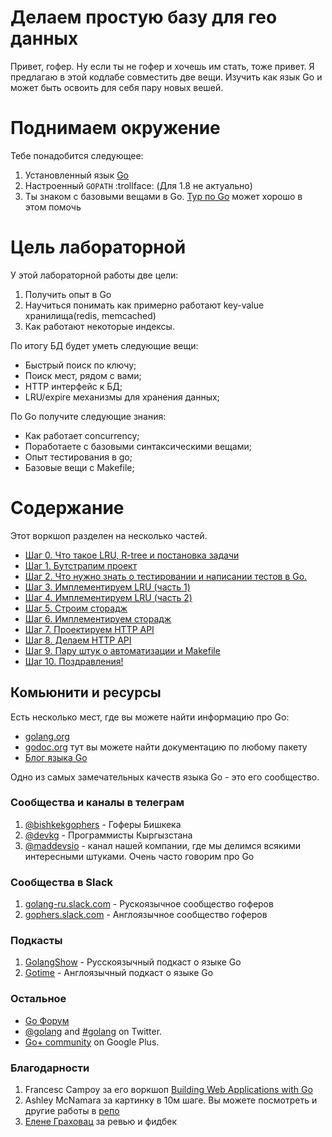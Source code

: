 # Делаем простую базу для гео данных

Привет, гофер. Ну если ты не гофер и хочешь им стать, тоже привет.  Я предлагаю в этой кодлабе совместить две вещи. Изучить как язык Go и может быть освоить для себя пару новых вешей. 

# Поднимаем окружение
Тебе понадобится следующее:

1. Установленный язык [Go](https://golang.org/)
2. Настроенный `GOPATH` :trollface: (Для 1.8 не актуально)
3. Ты знаком с базовыми вещами в Go. [Тур по Go](https://tour.golang.org/) может хорошо в этом помочь

# Цель лабораторной

У этой лабораторной работы две цели:

1. Получить опыт в Go
2. Научиться понимать как примерно работают key-value хранилища(redis, memcached) 
3. Как работают некоторые индексы.

По итогу БД будет уметь следующие вещи:

* Быстрый поиск по ключу;
* Поиск мест, рядом с вами;
* HTTP интерфейс к БД;
* LRU/expire механизмы для хранения данных;

По Go получите следующие знания:

* Как работает concurrency;
* Поработаете с базовыми синтаксическими вещами;
* Опыт тестирования в go;
* Базовые вещи с Makefile;

# Содержание

Этот воркшоп разделен на несколько частей.

* [Шаг 0. Что такое LRU, R-tree и постановка задачи](step00/README.md)
* [Шаг 1. Бутстрапим проект](step01/README.md)
* [Шаг 2. Что нужно знать о тестировании и написании тестов в Go.](step02/README.md)
* [Шаг 3. Имплементируем LRU (часть 1)](step03/README.md)
* [Шаг 4. Имплементируем LRU (часть 2)](step04/README.md)
* [Шаг 5. Строим сторадж](step05/README.md)
* [Шаг 6. Имплементируем сторадж](step06/README.md)
* [Шаг 7. Проектируем HTTP API](step07/README.md)
* [Шаг 8. Делаем HTTP API](step08/README.md)
* [Шаг 9. Пару штук о автоматизации и Makefile](step09/README.md)
* [Шаг 10. Поздравления!](step10/README.md)

## Комьюнити и ресурсы

Есть несколько мест, где вы можете найти информацию про Go:

- [golang.org](https://golang.org)
- [godoc.org](https://godoc.org) тут вы можете найти документацию по любому пакету
- [Блог языка Go](https://blog.golang.org)

Одно из самых замечательных качеств языка Go - это его сообщество. 
### Сообщества и каналы в телеграм

1. [@bishkekgophers](https://telegram.me/bishkekgophers) - Гоферы Бишкека
2. [@devkg](https://telegram.me/devkg) - Программисты Кыргызстана
3. [@maddevsio](https://telegram.me/maddevsio) - канал нашей компании, где мы делимся всякими интересными штуками. Очень часто говорим про Go

### Сообщества в Slack

1. [golang-ru.slack.com](golang-ru.slack.com) - Рускоязычное сообщество гоферов
2. [gophers.slack.com](gophers.slack.com) - Англоязычное сообщество гоферов


### Подкасты

1. [GolangShow](https://golangshow.com) - Русскоязычный подкаст о языке Go
2. [Gotime](http://gotime.fm) - Англоязычный подкаст о языке Go

### Остальное
- [Go Форум](https://forum.golangbridge.org/)
- [@golang](https://twitter.com/golang) and [#golang](https://twitter.com/search?q=%23golang) on Twitter.
- [Go+ community](https://plus.google.com/u/1/communities/114112804251407510571) on Google Plus.

### Благодарности

1. Francesc Campoy за его воркшоп [Building Web Applications with Go](https://github.com/campoy/go-web-workshop/)
2. Ashley McNamara за картинку в 10м шаге. Вы можете посмотреть и другие работы в [репо](https://github.com/ashleymcnamara/gophers)
3. [Елене Граховац](https://twitter.com/webdeva) за ревью и фидбек
